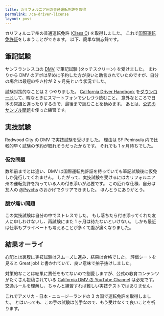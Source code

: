 ```yaml
---
title: カリフォルニア州の普通運転免許を取得
permalink: /ca-driver-license
layout: post
---
```


カリフォルニア州の普通運転免許 ([Class C](https://www.dmv.ca.gov/portal/dmv/detail/pubs/hdbk/lic_classes)) を取得しました。
これで[国際運転免許証](https://ja.wikipedia.org/wiki/%E5%9B%BD%E9%9A%9B%E9%81%8B%E8%BB%A2%E5%85%8D%E8%A8%B1%E8%A8%BC)をしまうことができます。
以下、簡単な備忘録です。

## 筆記試験

サンフランシスコの [DMV](https://www.dmv.ca.gov/portal/dmv) で筆記試験 (タッチスクリーン) を受けました。
まわりから DMV のアポは早めに予約した方が良いと助言されていたのですが、自分の場合は最短の空き枠が 2 ヶ月先という状況でした。

試験対策的なことは 2 つやりました。
[California Driver Handbook](https://www.dmv.ca.gov/portal/dmv/detail/pubs/hdbk/driver_handbook_toc) を[ダウンロード](https://www.dmv.ca.gov/portal/dmv/detail/mobile)して、暇なときにスマートフォンで少しづつ読むこと。
意外なところで日本の常識と違ったりするので、最後まで読むことを勧めます。
あとは、[公式のサンプル問題](https://www.dmv.ca.gov/portal/dmv/?1dmy&urile=wcm:path:/dmv_content_en/dmv/pubs/interactive/tdrive/exam)を使った練習です。

## 実技試験

Redwood City の DMV で実技試験を受けました。
理由は SF Peninsula 内で比較的早く試験の予約が取れそうだったからです。
それでも 1 ヶ月待ちでした。

### 仮免問題

数年前までとは違い、DMV は国際運転免許証を持っていても筆記試験後に仮免しか発行してくれません。
したがって、実技試験を受けるにはカリフォルニア州の運転免許を持っている人の付き添いが必要です。
この厄介な仕様、自分は友人の [@Psychs](https://twitter.com/psychs) のおかげでクリアできました。
ほんとうにありがとう。

### 腹が痛い問題

この実技試験は自分の中でストレスでした。
もし落ちたら付き添ってくれた友人に申しわけないし、再試験にまた 1 ヶ月は待たないといけない。
しかも最近は仕事もプライベートも考えることが多くて腹が痛くなりました。

## 結果オーライ

心配とは裏腹に実技試験はスムーズに進み、結果は合格でした。
評価シートを見ると Great job! と書かれていて、良い意味で拍子抜けしました。

対策的なことは結果に責任をもてないので割愛しますが、公式の教育コンテンツがたくさん投稿されている [California DMV の YouTube Channel](https://www.youtube.com/user/CaliforniaDMV) は必見です。
交通ルールを理解し、ちゃんと練習すれば難しい実技テストではありません。

これでアメリカ・日本・ニュージーランドの 3 カ国で運転免許を取得しました。
とはいっても、この手の試験は苦手なので、もう受けなくて良いことを祈ります。
